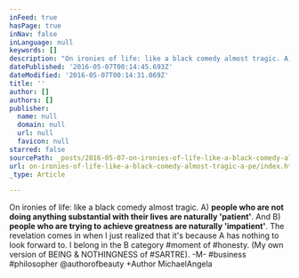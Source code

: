 ```yaml
---
inFeed: true
hasPage: true
inNav: false
inLanguage: null
keywords: []
description: "On ironies of life: like a black comedy almost tragic. A) people who are not doing anything substantial with their lives are naturally 'patient'. And B) people who are trying to achieve greatness are naturally 'impatient'. The revelation comes in when I just realized that it's because A has nothing to look forward to. I belong in the B category #moment of #honesty. (My own version of BEING & NOTHINGNESS of #SARTRE). -M- #business #philosopher @authorofbeauty +Author MichaelAngela"
datePublished: '2016-05-07T00:14:45.693Z'
dateModified: '2016-05-07T00:14:31.069Z'
title: ''
author: []
authors: []
publisher:
  name: null
  domain: null
  url: null
  favicon: null
starred: false
sourcePath: _posts/2016-05-07-on-ironies-of-life-like-a-black-comedy-almost-tragic-a-pe.md
url: on-ironies-of-life-like-a-black-comedy-almost-tragic-a-pe/index.html
_type: Article

---
```

On ironies of life: like a black comedy almost tragic. A) **people who are not doing anything substantial with their lives are naturally 'patient'**. And B) **people who are trying to achieve greatness are naturally 'impatient'**. The revelation comes in when I just realized that it's because A has nothing to look forward to. I belong in the B category \#moment of \#honesty. (My own version of BEING & NOTHINGNESS of \#SARTRE). -M- \#business \#philosopher @authorofbeauty +Author MichaelAngela